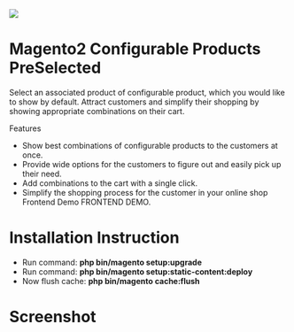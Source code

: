 <img src='https://raw.githubusercontent.com/prakash282/ConfigurableProductsPreSelected/master/magebull.png' name='Magebull logo'/>

# Magento2 Configurable Products PreSelected

Select an associated product of configurable product, which you would like to show by default. Attract customers and simplify their shopping by showing appropriate combinations on their cart. 

Features
<ul>
<li>Show best combinations of configurable products to the customers at once.</li>
<li>Provide wide options for the customers to figure out and easily pick up their need.</li>
<li>Add combinations to the cart with a single click.</li>
<li>Simplify the shopping process for the customer in your online shop
 Frontend Demo FRONTEND DEMO.</li>
</ul>

# Installation Instruction

- Run command: <b>php bin/magento setup:upgrade</b>
- Run command: <b>php bin/magento setup:static-content:deploy</b>
- Now flush cache: <b>php bin/magento cache:flush</b>

# Screenshot
 
